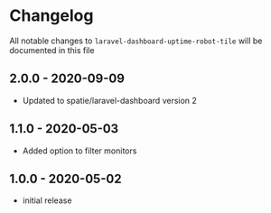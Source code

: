 # Changelog

All notable changes to `laravel-dashboard-uptime-robot-tile` will be documented in this file

## 2.0.0 - 2020-09-09

- Updated to spatie/laravel-dashboard version 2

## 1.1.0 - 2020-05-03

- Added option to filter monitors

## 1.0.0 - 2020-05-02

- initial release
